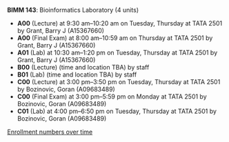 **BIMM 143**: Bioinformatics Laboratory (4 units)

- **A00** (Lecture) at 9:30 am–10:20 am on Tuesday, Thursday at TATA 2501 by Grant, Barry J (A15367660)
- **A00** (Final Exam) at 8:00 am–10:59 am on Thursday at TATA 2501 by Grant, Barry J (A15367660)
- **A01** (Lab) at 10:30 am–1:20 pm on Tuesday, Thursday at TATA 2501 by Grant, Barry J (A15367660)
- **B00** (Lecture) (time and location TBA) by staff
- **B01** (Lab) (time and location TBA) by staff
- **C00** (Lecture) at 3:00 pm–3:50 pm on Tuesday, Thursday at TATA 2501 by Bozinovic, Goran (A09683489)
- **C00** (Final Exam) at 3:00 pm–5:59 pm on Monday at TATA 2501 by Bozinovic, Goran (A09683489)
- **C01** (Lab) at 4:00 pm–6:50 pm on Tuesday, Thursday at TATA 2501 by Bozinovic, Goran (A09683489)

[Enrollment numbers over time](./BIMM143.tsv)
